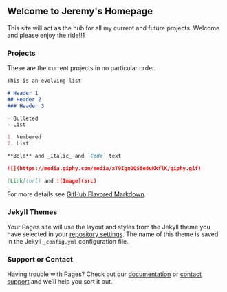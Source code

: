 ## Welcome to Jeremy's Homepage

This site will act as the hub for all my current and future projects. Welcome and please enjoy the ride!!1

### Projects

These are the current projects in no particular order.

```markdown
This is an evolving list

# Header 1
## Header 2
### Header 3

- Bulleted
- List

1. Numbered
2. List

**Bold** and _Italic_ and `Code` text

![](https://media.giphy.com/media/xT9IgnOQS8e8uKkflK/giphy.gif)

[Link](url) and ![Image](src)
```





For more details see [GitHub Flavored Markdown](https://guides.github.com/features/mastering-markdown/).

### Jekyll Themes

Your Pages site will use the layout and styles from the Jekyll theme you have selected in your [repository settings](https://github.com/Inebriatedsoul/Inebriatedsoul.github.io/settings). The name of this theme is saved in the Jekyll `_config.yml` configuration file.

### Support or Contact

Having trouble with Pages? Check out our [documentation](https://help.github.com/categories/github-pages-basics/) or [contact support](https://github.com/contact) and we’ll help you sort it out.
